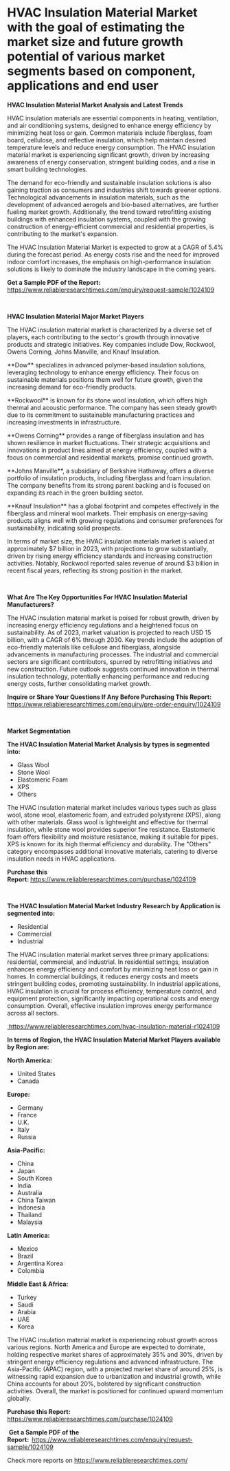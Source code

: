 <p><h1>HVAC Insulation Material Market with the goal of estimating the market size and future growth potential of various market segments based on component, applications and end user</h1></p><p><strong>HVAC Insulation Material Market Analysis and Latest Trends</strong></p>
<p><p>HVAC insulation materials are essential components in heating, ventilation, and air conditioning systems, designed to enhance energy efficiency by minimizing heat loss or gain. Common materials include fiberglass, foam board, cellulose, and reflective insulation, which help maintain desired temperature levels and reduce energy consumption. The HVAC insulation material market is experiencing significant growth, driven by increasing awareness of energy conservation, stringent building codes, and a rise in smart building technologies. </p><p>The demand for eco-friendly and sustainable insulation solutions is also gaining traction as consumers and industries shift towards greener options. Technological advancements in insulation materials, such as the development of advanced aerogels and bio-based alternatives, are further fueling market growth. Additionally, the trend toward retrofitting existing buildings with enhanced insulation systems, coupled with the growing construction of energy-efficient commercial and residential properties, is contributing to the market's expansion.</p><p>The HVAC Insulation Material Market is expected to grow at a CAGR of 5.4% during the forecast period. As energy costs rise and the need for improved indoor comfort increases, the emphasis on high-performance insulation solutions is likely to dominate the industry landscape in the coming years.</p></p>
<p><strong>Get a Sample PDF of the Report:&nbsp;</strong> <a href="https://www.reliableresearchtimes.com/enquiry/request-sample/1024109?utm_campaign=3187&utm_medium=2&utm_source=Github&utm_content=ia&utm_term=06032025&utm_id=hvac-insulation-material">https://www.reliableresearchtimes.com/enquiry/request-sample/1024109</a></p>
<p>&nbsp;</p>
<p><strong>HVAC Insulation Material Major Market Players</strong></p>
<p><p>The HVAC insulation material market is characterized by a diverse set of players, each contributing to the sector's growth through innovative products and strategic initiatives. Key companies include Dow, Rockwool, Owens Corning, Johns Manville, and Knauf Insulation.</p><p> **Dow** specializes in advanced polymer-based insulation solutions, leveraging technology to enhance energy efficiency. Their focus on sustainable materials positions them well for future growth, given the increasing demand for eco-friendly products.</p><p>**Rockwool** is known for its stone wool insulation, which offers high thermal and acoustic performance. The company has seen steady growth due to its commitment to sustainable manufacturing practices and increasing investments in infrastructure.</p><p>**Owens Corning** provides a range of fiberglass insulation and has shown resilience in market fluctuations. Their strategic acquisitions and innovations in product lines aimed at energy efficiency, coupled with a focus on commercial and residential markets, promise continued growth.</p><p>**Johns Manville**, a subsidiary of Berkshire Hathaway, offers a diverse portfolio of insulation products, including fiberglass and foam insulation. The company benefits from its strong parent backing and is focused on expanding its reach in the green building sector.</p><p>**Knauf Insulation** has a global footprint and competes effectively in the fiberglass and mineral wool markets. Their emphasis on energy-saving products aligns well with growing regulations and consumer preferences for sustainability, indicating solid prospects.</p><p>In terms of market size, the HVAC insulation materials market is valued at approximately $7 billion in 2023, with projections to grow substantially, driven by rising energy efficiency standards and increasing construction activities. Notably, Rockwool reported sales revenue of around $3 billion in recent fiscal years, reflecting its strong position in the market.</p></p>
<p>&nbsp;</p>
<p><strong>What Are The Key Opportunities For HVAC Insulation Material Manufacturers?</strong></p>
<p><p>The HVAC insulation material market is poised for robust growth, driven by increasing energy efficiency regulations and a heightened focus on sustainability. As of 2023, market valuation is projected to reach USD 15 billion, with a CAGR of 6% through 2030. Key trends include the adoption of eco-friendly materials like cellulose and fiberglass, alongside advancements in manufacturing processes. The industrial and commercial sectors are significant contributors, spurred by retrofitting initiatives and new construction. Future outlook suggests continued innovation in thermal insulation technology, potentially enhancing performance and reducing energy costs, further consolidating market growth.</p></p>
<p><strong>Inquire or Share Your Questions If Any Before Purchasing This Report:</strong> <a href="https://www.reliableresearchtimes.com/enquiry/pre-order-enquiry/1024109?utm_campaign=3187&utm_medium=2&utm_source=Github&utm_content=ia&utm_term=06032025&utm_id=hvac-insulation-material">https://www.reliableresearchtimes.com/enquiry/pre-order-enquiry/1024109</a></p>
<p>&nbsp;</p>
<p><strong>Market Segmentation</strong></p>
<p><strong>The HVAC Insulation Material Market Analysis by types is segmented into:</strong></p>
<p><ul><li>Glass Wool</li><li>Stone Wool</li><li>Elastomeric Foam</li><li>XPS</li><li>Others</li></ul></p>
<p><p>The HVAC insulation material market includes various types such as glass wool, stone wool, elastomeric foam, and extruded polystyrene (XPS), along with other materials. Glass wool is lightweight and effective for thermal insulation, while stone wool provides superior fire resistance. Elastomeric foam offers flexibility and moisture resistance, making it suitable for pipes. XPS is known for its high thermal efficiency and durability. The "Others" category encompasses additional innovative materials, catering to diverse insulation needs in HVAC applications.</p></p>
<p><strong>Purchase this Report:&nbsp;</strong><a href="https://www.reliableresearchtimes.com/purchase/1024109?utm_campaign=3187&utm_medium=2&utm_source=Github&utm_content=ia&utm_term=06032025&utm_id=hvac-insulation-material">https://www.reliableresearchtimes.com/purchase/1024109</a></p>
<p>&nbsp;</p>
<p><strong>The HVAC Insulation Material Market Industry Research by Application is segmented into:</strong></p>
<p><ul><li>Residential</li><li>Commercial</li><li>Industrial</li></ul></p>
<p><p>The HVAC insulation material market serves three primary applications: residential, commercial, and industrial. In residential settings, insulation enhances energy efficiency and comfort by minimizing heat loss or gain in homes. In commercial buildings, it reduces energy costs and meets stringent building codes, promoting sustainability. In industrial applications, HVAC insulation is crucial for process efficiency, temperature control, and equipment protection, significantly impacting operational costs and energy consumption. Overall, effective insulation improves energy performance across all sectors.</p></p>
<p><a href="https://www.reliableresearchtimes.com/hvac-insulation-material-r1024109?utm_campaign=3187&utm_medium=2&utm_source=Github&utm_content=ia&utm_term=06032025&utm_id=hvac-insulation-material">&nbsp;https://www.reliableresearchtimes.com/hvac-insulation-material-r1024109</a></p>
<p><strong>In terms of Region, the HVAC Insulation Material Market Players available by Region are:</strong></p>
<p>
    <p> <strong> North America: </strong>
        <ul>
            <li>United States</li>
            <li>Canada</li>
        </ul>
        </p> 
    <p> <strong> Europe: </strong>
        <ul>
            <li>Germany</li>
            <li>France</li>
            <li>U.K.</li>
            <li>Italy</li>
            <li>Russia</li>
        </ul>
        </p> 
    <p> <strong> Asia-Pacific: </strong>
        <ul>
            <li>China</li>
            <li>Japan</li>
            <li>South Korea</li>
            <li>India</li>
            <li>Australia</li>
            <li>China Taiwan</li>
            <li>Indonesia</li>
            <li>Thailand</li>
            <li>Malaysia</li>
        </ul>
        </p> 
    <p> <strong> Latin America: </strong>
        <ul>
            <li>Mexico</li>
            <li>Brazil</li>
            <li>Argentina Korea</li>
            <li>Colombia</li>
        </ul>
        </p> 
    <p> <strong> Middle East & Africa: </strong>
        <ul>
            <li>Turkey</li>
            <li>Saudi</li>
            <li>Arabia</li>
            <li>UAE</li>
            <li>Korea</li>
        </ul>
    </p>
    </p>
<p><p>The HVAC insulation material market is experiencing robust growth across various regions. North America and Europe are expected to dominate, holding respective market shares of approximately 35% and 30%, driven by stringent energy efficiency regulations and advanced infrastructure. The Asia-Pacific (APAC) region, with a projected market share of around 25%, is witnessing rapid expansion due to urbanization and industrial growth, while China accounts for about 20%, bolstered by significant construction activities. Overall, the market is positioned for continued upward momentum globally.</p></p>
<p><strong>Purchase this Report: </strong><a href="https://www.reliableresearchtimes.com/purchase/1024109?utm_campaign=3187&utm_medium=2&utm_source=Github&utm_content=ia&utm_term=06032025&utm_id=hvac-insulation-material">https://www.reliableresearchtimes.com/purchase/1024109</a></p>
<p>&nbsp;<strong>Get a Sample PDF of the Report:&nbsp;&nbsp;</strong><a href="https://www.reliableresearchtimes.com/enquiry/request-sample/1024109?utm_campaign=3187&utm_medium=2&utm_source=Github&utm_content=ia&utm_term=06032025&utm_id=hvac-insulation-material">https://www.reliableresearchtimes.com/enquiry/request-sample/1024109</a></p>
<p><strong></strong></p>
<p>Check more reports on <a href="https://www.reliableresearchtimes.com/?utm_campaign=3187&utm_medium=2&utm_source=Github&utm_content=ia&utm_term=06032025&utm_id=hvac-insulation-material">https://www.reliableresearchtimes.com/</a></p>